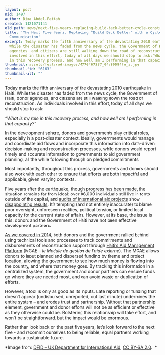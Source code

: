 ```yaml
---
layout: post
nid: 1497
author: Dina Abdel-Fattah
created: 1421071141
old_path: news/next-five-years-replacing-build-back-better-cycle-constructive-communication
title: 'The Next Five Years: Replacing "Build Back Better" with a Cycle of Constructive
  Communication'
excerpt: Today marks the fifth anniversary of the devastating 2010 earthquake in Haiti.
  While the disaster has faded from the news cycle, the Government of Haiti, donor
  agencies, and citizens are still walking down the road of reconstruction. As individuals
  involved in this effort, today of all days we should stop to ask:“What is my role
  in this recovery process, and how well am I performing in that capacity?”
thumbnail: assets/featured-images/4776467337_04e80584fe_z.jpg
thumbnail-fid: "6163"
thumbnail-alt: ""
---
```


Today marks the fifth anniversary of the devastating 2010 earthquake in Haiti. While the disaster has faded from the news cycle, the Government of Haiti, donor agencies, and citizens are still walking down the road of reconstruction. As individuals involved in this effort, today of all days we should stop to ask:

*“What is my role in this recovery process, and how well am I performing in that capacity?”*

In the development sphere, donors and governments play critical roles, especially in a post-disaster context. Ideally, governments would manage and coordinate aid flows and incorporate this information into data-driven decision-making and reconstruction processes, while donors would report timely and accurate information to governments to aid government planning, all the while following through on pledged commitments.

Most importantly, throughout this process, governments and donors should also work with each other to ensure that efforts are both impactful and applicable, given varying contexts.

Five years after the earthquake, though [progress has been made](http://www.usatoday.com/story/news/world/2014/12/30/haiti-earthquake-five-year-anniversary/20767723/), the situation remains far from ideal: over 86,000 individuals still live in tents outside of the capital, and [audits of international aid projects](http://www.thefiscaltimes.com/2014/12/09/US-Home-Reconstruction-Haiti-Another-Disaster) show [disappointing results](https://www.devex.com/news/auditors-verdict-on-eu-aid-to-post-earthquake-haiti-not-effective-enough-84456). It’s tempting (and not entirely inaccurate) to blame poor oversight, unforeseen realities, political tension, or limited local capacity for the current state of affairs. However, at its base, the issue is this: donors and the Government of Haiti have not been effective development partners.

[As we covered in 2014](http://aiddata.org/blog/following-the-money-haiti-tracks-donor-commitments-to-fulfill-their-aid-pledges), both donors and the government rallied behind using technical tools and processes to track commitments and disbursements of reconstruction support through [Haiti’s Aid Management Platform](https://haiti.ampsite.net/) (MGAE – *le Module de gestion de l’aide externe*). The MGAE allows donors to input planned and dispersed funding by theme and project location, allowing the government to see how much money is flowing into the country, and where that money goes. By tracking this information in a centralized system, the government and donor partners can ensure funds go where they are needed most, and can avoid waste or duplication of efforts.

However, a tool is only as good as its inputs. Late reporting or funding that doesn‘t appear (undisbursed, unreported, cut last minute) undermines the entire system – and erodes trust and partnership. Without that partnership element, government and donor efforts will not be as efficient or effective as they otherwise could be. Bolstering this relationship will take effort, and won’t be straightforward, but the impact would be enormous.

Rather than look back on the past five years, let’s look forward to the next five - and recommit ourselves to being reliable, equal partners working towards a sustainable future.


*Image from: [DFID – UK Department for International Aid](https://www.flickr.com/photos/dfid/4776467337), [CC BY-SA 2.0](https://creativecommons.org/licenses/by-sa/2.0/).  *
